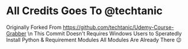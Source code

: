 # All Credits Goes To @techtanic
Originally Forked From https://github.com/techtanic/Udemy-Course-Grabber  \n
This Commit Doesn't Requires Windows Users to Speratedly Install Python & Requirement Modules 
All Modules Are Already There :wink:


